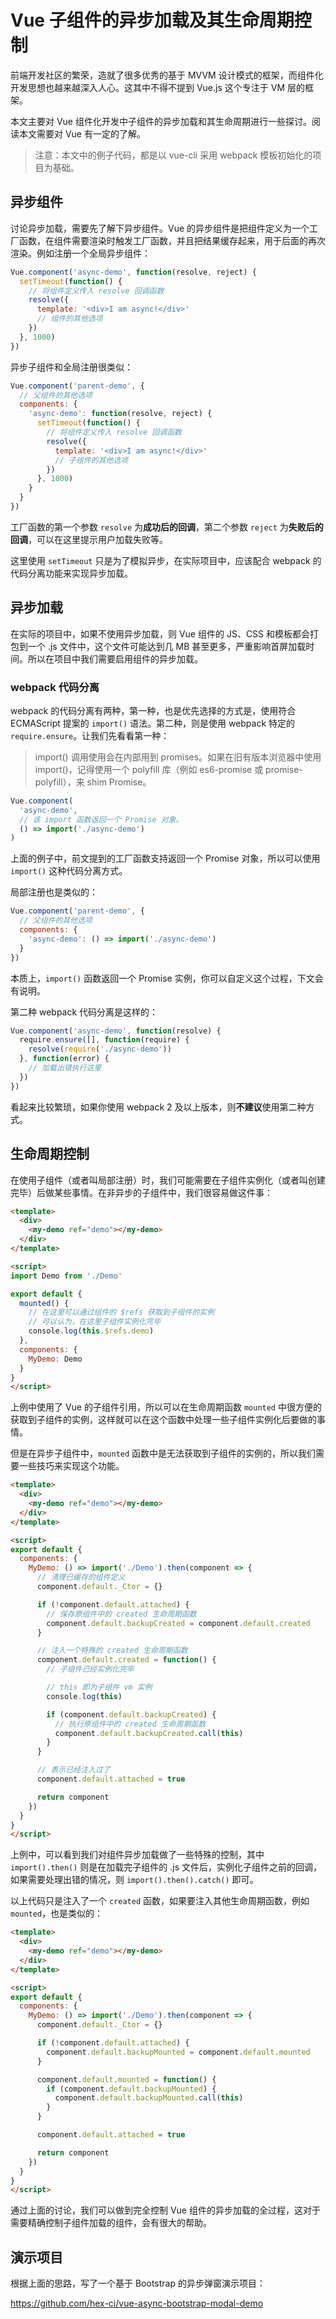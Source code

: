 # Vue 子组件的异步加载及其生命周期控制

前端开发社区的繁荣，造就了很多优秀的基于 MVVM 设计模式的框架，而组件化开发思想也越来越深入人心。这其中不得不提到 Vue.js 这个专注于 VM 层的框架。

本文主要对 Vue 组件化开发中子组件的异步加载和其生命周期进行一些探讨。阅读本文需要对 Vue 有一定的了解。

> 注意：本文中的例子代码，都是以 vue-cli 采用 webpack 模板初始化的项目为基础。

## 异步组件

讨论异步加载，需要先了解下异步组件。Vue 的异步组件是把组件定义为一个工厂函数，在组件需要渲染时触发工厂函数，并且把结果缓存起来，用于后面的再次渲染。例如注册一个全局异步组件：

```javascript
Vue.component('async-demo', function(resolve, reject) {
  setTimeout(function() {
    // 将组件定义传入 resolve 回调函数
    resolve({
      template: '<div>I am async!</div>'
      // 组件的其他选项
    })
  }, 1000)
})
```

异步子组件和全局注册很类似：

```javascript
Vue.component('parent-demo', {
  // 父组件的其他选项
  components: {
    'async-demo': function(resolve, reject) {
      setTimeout(function() {
        // 将组件定义传入 resolve 回调函数
        resolve({
          template: '<div>I am async!</div>'
          // 子组件的其他选项
        })
      }, 1000)
    }
  }
})
```

工厂函数的第一个参数 `resolve` 为**成功后的回调**，第二个参数 `reject` 为**失败后的回调**，可以在这里提示用户加载失败等。

这里使用 `setTimeout` 只是为了模拟异步，在实际项目中，应该配合 webpack 的代码分离功能来实现异步加载。

## 异步加载

在实际的项目中，如果不使用异步加载，则 Vue 组件的 JS、CSS 和模板都会打包到一个 .js 文件中，这个文件可能达到几 MB 甚至更多，严重影响首屏加载时间。所以在项目中我们需要启用组件的异步加载。

### webpack 代码分离

webpack 的代码分离有两种，第一种，也是优先选择的方式是，使用符合 ECMAScript 提案的 `import()` 语法。第二种，则是使用 webpack 特定的 `require.ensure`。让我们先看看第一种：

> import() 调用使用会在内部用到 promises。如果在旧有版本浏览器中使用 import()，记得使用一个 polyfill 库（例如 es6-promise 或 promise-polyfill），来 shim Promise。

```javascript
Vue.component(
  'async-demo',
  // 该 import 函数返回一个 Promise 对象。
  () => import('./async-demo')
)
```

上面的例子中，前文提到的工厂函数支持返回一个 Promise 对象，所以可以使用 `import()` 这种代码分离方式。

局部注册也是类似的：

```javascript
Vue.component('parent-demo', {
  // 父组件的其他选项
  components: {
    'async-demo': () => import('./async-demo')
  }
})
```

本质上，`import()` 函数返回一个 Promise 实例，你可以自定义这个过程，下文会有说明。

第二种 webpack 代码分离是这样的：

```javascript
Vue.component('async-demo', function(resolve) {
  require.ensure([], function(require) {
    resolve(require('./async-demo'))
  }, function(error) {
    // 加载出错执行这里
  })
})
```

看起来比较繁琐，如果你使用 webpack 2 及以上版本，则**不建议**使用第二种方式。

## 生命周期控制

在使用子组件（或者叫局部注册）时，我们可能需要在子组件实例化（或者叫创建完毕）后做某些事情。在非异步的子组件中，我们很容易做这件事：

```html
<template>
  <div>
    <my-demo ref="demo"></my-demo>
  </div>
</template>

<script>
import Demo from './Demo'

export default {
  mounted() {
    // 在这里可以通过组件的 $refs 获取到子组件的实例
    // 可以认为，在这里子组件实例化完毕
    console.log(this.$refs.demo)
  },
  components: {
    MyDemo: Demo
  }
}
</script>
```

上例中使用了 Vue 的子组件引用，所以可以在生命周期函数 `mounted` 中很方便的获取到子组件的实例，这样就可以在这个函数中处理一些子组件实例化后要做的事情。

但是在异步子组件中，`mounted` 函数中是无法获取到子组件的实例的，所以我们需要一些技巧来实现这个功能。

```html
<template>
  <div>
    <my-demo ref="demo"></my-demo>
  </div>
</template>

<script>
export default {
  components: {
    MyDemo: () => import('./Demo').then(component => {
      // 清理已缓存的组件定义
      component.default._Ctor = {}

      if (!component.default.attached) {
        // 保存原组件中的 created 生命周期函数
        component.default.backupCreated = component.default.created
      }

      // 注入一个特殊的 created 生命周期函数
      component.default.created = function() {
        // 子组件已经实例化完毕

        // this 即为子组件 vm 实例
        console.log(this)

        if (component.default.backupCreated) {
          // 执行原组件中的 created 生命周期函数
          component.default.backupCreated.call(this)
        }
      }

      // 表示已经注入过了 
      component.default.attached = true

      return component
    })
  }
}
</script>
```

上例中，可以看到我们对组件异步加载做了一些特殊的控制，其中 `import().then()` 则是在加载完子组件的 .js 文件后，实例化子组件之前的回调，如果需要处理出错的情况，则 `import().then().catch()` 即可。

以上代码只是注入了一个 `created` 函数，如果要注入其他生命周期函数，例如 `mounted`，也是类似的：

```html
<template>
  <div>
    <my-demo ref="demo"></my-demo>
  </div>
</template>

<script>
export default {
  components: {
    MyDemo: () => import('./Demo').then(component => {
      component.default._Ctor = {}

      if (!component.default.attached) {
        component.default.backupMounted = component.default.mounted
      }

      component.default.mounted = function() {
        if (component.default.backupMounted) {
          component.default.backupMounted.call(this)
        }
      }

      component.default.attached = true

      return component
    })
  }
}
</script>
```

通过上面的讨论，我们可以做到完全控制 Vue 组件的异步加载的全过程，这对于需要精确控制子组件加载的组件，会有很大的帮助。

## 演示项目

根据上面的思路，写了一个基于 Bootstrap 的异步弹窗演示项目：

https://github.com/hex-ci/vue-async-bootstrap-modal-demo
